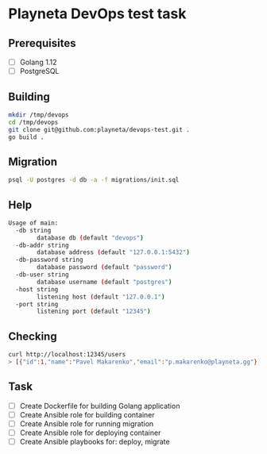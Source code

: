 # Playneta DevOps test task

## Prerequisites
 - [ ] Golang 1.12
 - [ ] PostgreSQL
 
## Building
```bash
mkdir /tmp/devops
cd /tmp/devops
git clone git@github.com:playneta/devops-test.git .
go build .
```

## Migration
```bash
psql -U postgres -d db -a -f migrations/init.sql
```

## Help
```bash
Usage of main:
  -db string
        database db (default "devops")
  -db-addr string
        database address (default "127.0.0.1:5432")
  -db-password string
        database password (default "password")
  -db-user string
        database username (default "postgres")
  -host string
        listening host (default "127.0.0.1")
  -port string
        listening port (default "12345")
```

## Checking
```bash
curl http://localhost:12345/users
> [{"id":1,"name":"Pavel Makarenko","email":"p.makarenko@playneta.gg"},{"id":2,"name":"Maksim Moskalik","email":"m.moskalik@playneta.gg"},{"id":3,"name":"Sergey Fugin","email":"s.fugin@playneta.gg"}]
```

## Task
- [ ] Create Dockerfile for building Golang application
- [ ] Create Ansible role for building container
- [ ] Create Ansible role for running migration
- [ ] Create Ansible role for deploying container
- [ ] Create Ansible playbooks for: deploy, migrate